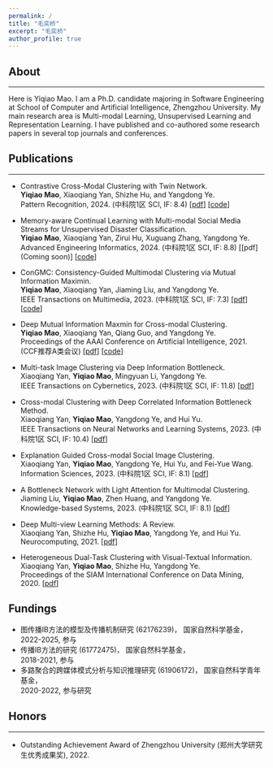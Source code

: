 ```yaml
---
permalink: /
title: "毛奕桥"
excerpt: "毛奕桥"
author_profile: true
---
```


## About
---
Here is Yiqiao Mao. I am a Ph.D. candidate majoring in Software Engineering at School of Computer and Artificial Intelligence, Zhengzhou University. My main research area is Multi-modal Learning, Unsupervised Learning and Representation Learning. I have published and co-authored some research papers in several top journals and conferences.


## Publications
---

- Contrastive Cross-Modal Clustering with Twin Network.  
**Yiqiao Mao**, Xiaoqiang Yan, Shizhe Hu, and Yangdong Ye.  
Pattern Recognition, 2024. (中科院1区 SCI, IF: 8.4)
\[[pdf](https://doi.org/10.1016/j.patcog.2024.110645)\]
\[[code](https://github.com/yiqiaomao/3CTnet)\]

- Memory-aware Continual Learning with Multi-modal Social Media Streams for Unsupervised Disaster Classification.  
**Yiqiao Mao**, Xiaoqiang Yan, Zirui Hu, Xuguang Zhang, Yangdong Ye.  
Advanced Engineering Informatics, 2024. (中科院1区 SCI, IF: 8.8)
\[[pdf](Coming soon)\]
\[[code](https://github.com/yiqiaomao/ProNet)\]

- ConGMC: Consistency-Guided Multimodal Clustering via Mutual Information Maximin.  
**Yiqiao Mao**, Xiaoqiang Yan, Jiaming Liu, and Yangdong Ye.  
IEEE Transactions on Multimedia, 2023. (中科院1区 SCI, IF: 7.3)
\[[pdf](https://doi.org/10.1109/TMM.2023.3330093)\]  
\[[code](https://github.com/yiqiaomao/ConGMC)\]


- Deep Mutual Information Maxmin for Cross-modal Clustering.  
**Yiqiao Mao**, Xiaoqiang Yan, Qiang Guo, and Yangdong Ye.<br>
Proceedings of the AAAI Conference on Artificial Intelligence, 2021. (CCF推荐A类会议)
\[[pdf](https://doi.org/10.1609/aaai.v35i10.17076)\]
\[[code](https://github.com/yiqiaomao/DMIM)\]

- Multi-task Image Clustering via Deep Information Bottleneck.  
Xiaoqiang Yan, **Yiqiao Mao**, Mingyuan Li, Yangdong Ye.<br>
IEEE Transactions on Cybernetics, 2023. (中科院1区 SCI, IF: 11.8)
\[[pdf](https://doi.org/10.1109/TCYB.2023.3273535)\]

- Cross-modal Clustering with Deep Correlated Information Bottleneck Method.  
Xiaoqiang Yan, **Yiqiao Mao**, Yangdong Ye, and Hui Yu.<br>
IEEE Transactions on Neural Networks and Learning Systems, 2023. (中科院1区 SCI, IF: 10.4)
\[[pdf](https://doi.org/10.1109/TNNLS.2023.3269789)\]

- Explanation Guided Cross-modal Social Image Clustering.  
Xiaoqiang Yan, **Yiqiao Mao**, Yangdong Ye, Hui Yu, and Fei-Yue Wang.<br>
Information Sciences, 2023. (中科院1区 SCI, IF: 8.1)
\[[pdf](https://doi.org/10.1016/j.ins.2022.01.065)\]

- A Bottleneck Network with Light Attention for Multimodal Clustering.<br>
Jiaming Liu, **Yiqiao Mao**, Zhen Huang, and Yangdong Ye. <br>
Knowledge-based Systems, 2023. (中科院1区 SCI, IF: 8.1)
\[[pdf](https://doi.org/10.1016/j.knosys.2023.111037)\]


- Deep Multi-view Learning Methods: A Review.  
Xiaoqiang Yan, Shizhe Hu, **Yiqiao Mao**, Yangdong Ye, and Hui Yu.<br>
Neurocomputing, 2021.
\[[pdf](https://doi.org/10.1016/j.neucom.2021.03.090)\]

- Heterogeneous Dual-Task Clustering with Visual-Textual Information.  
Xiaoqiang Yan, **Yiqiao Mao**, Shizhe Hu, Yangdong Ye.<br>
Proceedings of the SIAM International Conference on Data Mining, 2020.
\[[pdf](https://doi.org/10.1137/1.9781611976236.74)\]

## Fundings
- 图传播IB方法的模型及传播机制研究 (62176239)， 国家自然科学基金， <br>2022-2025, 参与
- 传播IB方法的研究 (61772475)， 国家自然科学基金， <br>2018-2021, 参与
- 多路聚合的跨媒体模式分析与知识推理研究 (61906172)， 国家自然科学青年基金， <br>2020-2022, 参与研究


## Honors
---
- Outstanding Achievement Award of Zhengzhou University (郑州大学研究生优秀成果奖), 2022.
